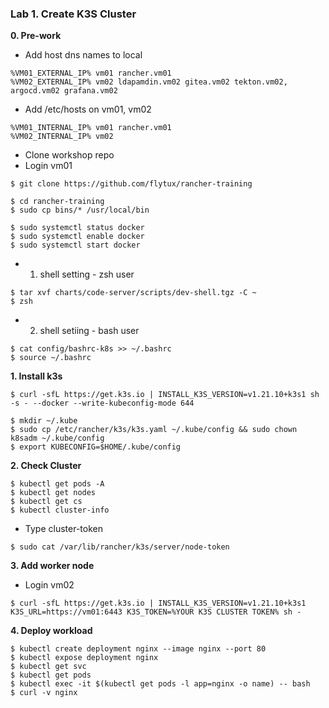 ### Lab 1. Create K3S Cluster

**0. Pre-work**

- Add host dns names to local
~~~
%VM01_EXTERNAL_IP% vm01 rancher.vm01
%VM02_EXTERNAL_IP% vm02 ldapamdin.vm02 gitea.vm02 tekton.vm02, argocd.vm02 grafana.vm02
~~~

- Add /etc/hosts on vm01, vm02

~~~
%VM01_INTERNAL_IP% vm01 rancher.vm01
%VM02_INTERNAL_IP% vm02 
~~~

- Clone workshop repo 
- Login vm01

~~~
$ git clone https://github.com/flytux/rancher-training

$ cd rancher-training
$ sudo cp bins/* /usr/local/bin

$ sudo systemctl status docker
$ sudo systemctl enable docker
$ sudo systemctl start docker
~~~

- 1) shell setting - zsh user
~~~
$ tar xvf charts/code-server/scripts/dev-shell.tgz -C ~
$ zsh
~~~

- 2) shell setiing - bash user
~~~
$ cat config/bashrc-k8s >> ~/.bashrc
$ source ~/.bashrc
~~~


**1. Install k3s**

~~~
$ curl -sfL https://get.k3s.io | INSTALL_K3S_VERSION=v1.21.10+k3s1 sh -s - --docker --write-kubeconfig-mode 644

$ mkdir ~/.kube
$ sudo cp /etc/rancher/k3s/k3s.yaml ~/.kube/config && sudo chown k8sadm ~/.kube/config
$ export KUBECONFIG=$HOME/.kube/config
~~~

**2. Check Cluster**

~~~
$ kubectl get pods -A
$ kubectl get nodes
$ kubectl get cs
$ kubectl cluster-info
~~~

- Type cluster-token

~~~
$ sudo cat /var/lib/rancher/k3s/server/node-token
~~~

**3. Add worker node**

- Login vm02

~~~
$ curl -sfL https://get.k3s.io | INSTALL_K3S_VERSION=v1.21.10+k3s1 K3S_URL=https://vm01:6443 K3S_TOKEN=%YOUR K3S CLUSTER TOKEN% sh -
~~~

**4. Deploy workload**

~~~
$ kubectl create deployment nginx --image nginx --port 80
$ kubectl expose deployment nginx
$ kubectl get svc
$ kubectl get pods
$ kubectl exec -it $(kubectl get pods -l app=nginx -o name) -- bash
$ curl -v nginx
~~~

